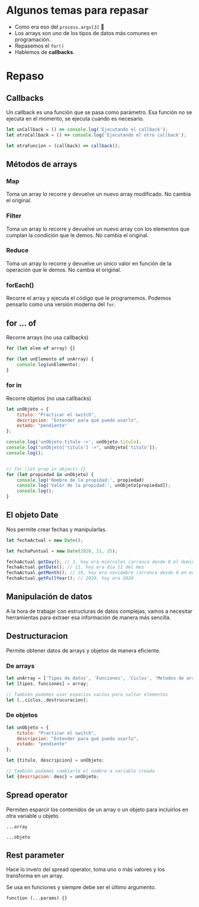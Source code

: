 # Algunos temas para repasar

- Como era eso del `process.argv[3]` 🤯
- Los arrays son uno de los tipos de datos más comunes en programación.
- Repasemos el `for()`
- Hablemos de **callbacks**.

# Repaso

## Callbacks

Un callback es una función que se pasa como parámetro. Esa función no se ejecuta en el momento, se ejecuta cuando es necesario.

```javascript
let unCallback = () => console.log('Ejecutando el callback');
let otroCallback = () => console.log('Ejecutando el otro callback');

let otraFuncion = (callback) => callback();
```

## Métodos de arrays

### Map

Toma un array lo recorre y devuelve un nuevo array modificado. No cambia el original.

### Filter

Toma un array lo recorre y devuelve un nuevo array con los elementos que cumplan la condición que le demos. No cambia el original.

### Reduce

Toma un array lo recorre y devuelve un único valor en función de la operación que le demos. No cambia el original.

### forEach()

Recorre el array y ejecuta el código que le programemos. Podemos pensarlo como una versión moderna del `for`.


## for ... of

Recorre arrays (no usa callbacks)

```javascript
for (let elem of array) {}

for (let unElemento of unArray) {
    console.log(unElemento);
}
```

### for in

Recorre objetos (no usa callbacks)

```javascript
let unObjeto = {
    titulo: "Practicar el switch",
    descripcion: "Entender para qué puedo usarlo",
    estado: "pendiente"
};

console.log('unObjeto.titulo ->', unObjeto.titulo);
console.log("unObjeto['titulo'] ->", unObjeto['titulo']);
console.log();


// for (let prop in object) {}
for (let propiedad in unObjeto) {
    console.log('Nombre de la propidad:', propiedad)
    console.log('Valor de la propidad:', unObjeto[propiedad]);
    console.log();
}
```

## El objeto Date

Nos permite crear fechas y manipularlas.

```javascript
let fechaActual = new Date();

let fechaPuntual = new Date(2020, 11, 25);

fechaActual.getDay(); // 3, hoy era miércoles (arranca desde 0 el domingo)
fechaActual.getDate(); // 11, hoy era día 11 del mes
fechaActual.getMonth(); // 10, hoy era noviembre (arranca desde 0 en enero)
fechaActual.getFullYear(); // 2020, hoy era 2020
```

## Manipulación de datos

A la hora de trabajar con estructuras de datos complejas, vamos a necesitar herramientas para extraer esa información de manera más sencilla.

## Destructuracion

Permite obtener datos de arrays y objetos de manera eficiente.

### De arrays

```javascript
let unArray = ['Tipos de datos', 'Funciones', 'Ciclos', 'Metodos de arrays', 'Destructuración'];
let [tipos, funciones] = array;

// También podemos usar espacios vacíos para saltar elementos
let [,,ciclos,,destrucuracion];
```

###  De objetos

```javascript
let unObjeto = {
    titulo: "Practicar el switch",
    descripcion: "Entender para qué puedo usarlo",
    estado: "pendiente"
};

let {titulo, descripcion} = unObjeto;

// También podemos cambiarle el nombre a variable creada
let {descripcion: desc} = unObjeto;
```

## Spread operator

Permiten esparcir los contenidos de un array o un objeto para incluirlos en otra variable u objeto.

```
...array

...objeto
```

##  Rest parameter

Hace lo invero del spread operator, toma uno o más valores y los transforma en un array.

Se usa en funciones y siempre debe ser el último argumento.

```
function (...params) {}
```